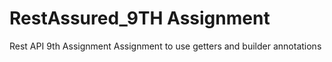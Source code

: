 # RestAssured_9TH Assignment
Rest API 9th Assignment
Assignment to use getters and builder annotations

